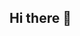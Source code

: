 ## Hi there 👋

<!--
**dspore4/dspore4** is a ✨ _special_ ✨ repository because its `README.md` (this file) appears on your GitHub profile.

Here are some ideas to get you started:
## introduction
안녕하세요.
- 🔭 I’m currently working on ...
- 🌱 I’m currently learning ...
- 👯 I’m looking to collaborate on ...
- 🤔 I’m looking for help with ...
- 💬 Ask me about ...
- 📫 How to reach me: ...
- 😄 Pronouns: ...
- ⚡ Fun fact: ...
-->

